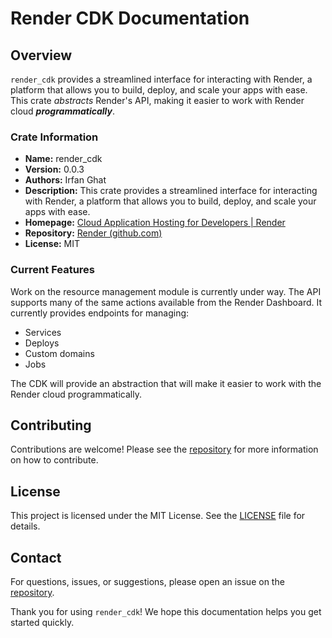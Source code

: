 # Render CDK Documentation

## Overview

`render_cdk` provides a streamlined interface for interacting with Render, a platform that allows you to build, deploy, and scale your apps with ease. This crate _abstracts_ Render's API, making it easier to work with Render cloud _**programmatically**_.

### Crate Information

-   **Name:** render_cdk
-   **Version:** 0.0.3
-   **Authors:** Irfan Ghat
-   **Description:** This crate provides a streamlined interface for interacting with Render, a platform that allows you to build, deploy, and scale your apps with ease.
-   **Homepage:** [Cloud Application Hosting for Developers | Render](https://render.com/)
-   **Repository:** [Render (github.com)](https://github.com/renderinc)
-   **License:** MIT

### Current Features

Work on the resource management module is currently under way. The API supports many of the same actions available from the Render Dashboard. It currently provides endpoints for managing:

-   Services
-   Deploys
-   Custom domains
-   Jobs

The CDK will provide an abstraction that will make it easier to work with the Render cloud programmatically.

## Contributing

Contributions are welcome! Please see the [repository](https://github.com/lexara-prime-ai/RENDER_CDK) for more information on how to contribute.

## License

This project is licensed under the MIT License. See the [LICENSE](https://github.com/lexara-prime-ai/MPESA_SDK/blob/master/LICENSE) file for details.

## Contact

For questions, issues, or suggestions, please open an issue on the [repository](https://github.com/lexara-prime-ai/RENDER_CDK).

Thank you for using `render_cdk`! We hope this documentation helps you get started quickly.